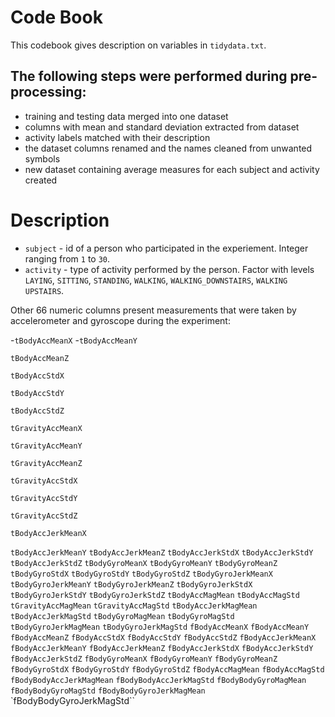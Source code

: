 # Code Book
This codebook gives description on variables in `tidydata.txt`.

## The following steps were performed during pre-processing:
- training and testing data merged into one dataset
- columns with mean and standard deviation extracted from dataset
- activity labels matched with their description
- the dataset columns renamed and the names cleaned from unwanted symbols
- new dataset containing average measures for each subject and activity created

# Description
- `subject` - id of a person who participated in the experiement. Integer ranging from `1` to `30`.
- `activity` - type of activity performed by the person. Factor with levels `LAYING`, `SITTING`, `STANDING`, `WALKING`, `WALKING_DOWNSTAIRS`, `WALKING UPSTAIRS`.

Other 66 numeric columns present measurements that were taken by accelerometer and gyroscope during the experiment:

-`tBodyAccMeanX`
-`tBodyAccMeanY`

`tBodyAccMeanZ`

`tBodyAccStdX`

`tBodyAccStdY`

`tBodyAccStdZ`

`tGravityAccMeanX`

`tGravityAccMeanY`

`tGravityAccMeanZ`

`tGravityAccStdX`

`tGravityAccStdY`

`tGravityAccStdZ`

`tBodyAccJerkMeanX`

`tBodyAccJerkMeanY`
`tBodyAccJerkMeanZ`
`tBodyAccJerkStdX`
`tBodyAccJerkStdY`
`tBodyAccJerkStdZ`
`tBodyGyroMeanX`
`tBodyGyroMeanY`
`tBodyGyroMeanZ`
`tBodyGyroStdX`
`tBodyGyroStdY`
`tBodyGyroStdZ`
`tBodyGyroJerkMeanX`
`tBodyGyroJerkMeanY`
`tBodyGyroJerkMeanZ`
`tBodyGyroJerkStdX`
`tBodyGyroJerkStdY`
`tBodyGyroJerkStdZ`
`tBodyAccMagMean`
`tBodyAccMagStd`
`tGravityAccMagMean`
`tGravityAccMagStd`
`tBodyAccJerkMagMean`
`tBodyAccJerkMagStd`
`tBodyGyroMagMean`
`tBodyGyroMagStd`
`tBodyGyroJerkMagMean`
`tBodyGyroJerkMagStd`
`fBodyAccMeanX`
`fBodyAccMeanY`
`fBodyAccMeanZ`
`fBodyAccStdX`
`fBodyAccStdY`
`fBodyAccStdZ`
`fBodyAccJerkMeanX`
`fBodyAccJerkMeanY`
`fBodyAccJerkMeanZ`
`fBodyAccJerkStdX`
`fBodyAccJerkStdY`
`fBodyAccJerkStdZ`
`fBodyGyroMeanX`
`fBodyGyroMeanY`
`fBodyGyroMeanZ`
`fBodyGyroStdX`
`fBodyGyroStdY`
`fBodyGyroStdZ`
`fBodyAccMagMean`
`fBodyAccMagStd`
`fBodyBodyAccJerkMagMean`
`fBodyBodyAccJerkMagStd`
`fBodyBodyGyroMagMean`
`fBodyBodyGyroMagStd`
`fBodyBodyGyroJerkMagMean`
`fBodyBodyGyroJerkMagStd``

